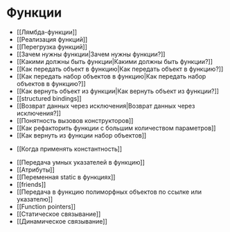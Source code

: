 # Функции
- [[Лямбда-функции]]
- [[Реализация функций]]
- [[Перегрузка функций]]
- [[Зачем нужны функции|Зачем нужны функции?]]
- [[Какими должны быть функции|Какими должны быть функции?]]
- [[Как передать объект в функцию|Как передать объект в функцию?]]
- [[Как передать набор объектов в функцию|Как передать набор объектов в функцию?]]
- [[Как вернуть объект из функции|Как вернуть объект из функции?]]
- [[structured bindings]]
- [[Возврат данных через исключения|Возврат данных через исключения?]]
- [[Понятность вызовов конструкторов]]
- [[Как рефакторить функции с большим количеством параметров]]
- [[Как вернуть из функции набор объектов]]
* [[Когда применять константность]]
- [[Передача умных указателей в функцию]]
- [[Атрибуты]]
- [[Переменная static в функциях]]
- [[friends]]
- [[Передача в функцию полиморфных объектов по ссылке или указателю]]
- [[Function pointers]]
- [[Статическое связывание]]
- [[Динамическое связывание]]